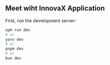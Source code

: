 ## Meet wiht InnovaX Application

First, run the development server:

```bash
npm run dev
# or
yarn dev
# or
pnpm dev
# or
bun dev
```
